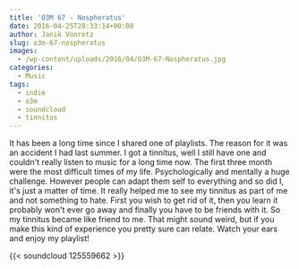 ```yaml
---
title: 'O3M 67 - Nospheratus'
date: 2016-04-25T20:33:14+00:00
author: Janik Vonrotz
slug: o3m-67-nospheratus
images:
  - /wp-content/uploads/2016/04/O3M-67-Nospheratus.jpg
categories:
  - Music
tags:
  - indie
  - o3m
  - soundcloud
  - tinnitus
---
```

It has been a long time since I shared one of playlists. The reason for it was an accident I had last summer. I got a tinnitus, well I still have one and couldn't really listen to music for a long time now. The first three month were the most difficult times of my life. Psychologically and mentally a huge challenge. However people can adapt them self to everything and so did I, it's just a matter of time. It really helped me to see my tinnitus as part of me and not something to hate. First you wish to get rid of it, then you learn it probably won't ever go away and finally you have to be friends with it. So my tinnitus became like friend to me. That might sound weird, but if you make this kind of experience you pretty sure can relate. Watch your ears and enjoy my playlist!

{{< soundcloud 125559662 >}}
